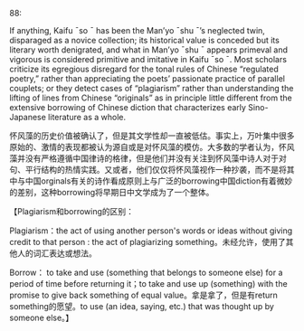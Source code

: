 88:

If anything, Kaifu ¯so ¯ has been the Man’yo ¯shu ¯’s neglected twin, disparaged as a novice collection; its historical value is conceded but its literary worth denigrated, and what in Man’yo ¯shu ¯ appears primeval and vigorous is considered primitive and imitative in Kaifu ¯so ¯. Most scholars criticize its egregious disregard for the tonal rules of Chinese “regulated poetry,” rather than appreciating the poets’ passionate practice of parallel couplets; or they detect cases of “plagiarism” rather than understanding the lifting of lines from Chinese “originals” as in principle little different from the extensive borrowing of Chinese diction that characterizes early Sino-Japanese literature as a whole.

怀风藻的历史价值被确认了，但是其文学性却一直被低估。事实上，万叶集中很多原始的、激情的表现都被认为源自或是对怀风藻的模仿。大多数的学者认为，怀风藻并没有严格遵循中国律诗的格律，但是他们并没有关注到怀风藻中诗人对于对句、平行结构的热情实践。又或者，他们仅仅将怀风藻视作一种抄袭，而不是将其中与中国orginals有关的诗作看成原则上与广泛的borrowing中国diction有着微妙的差别，这种borrowing将早期日中文学成为了一个整体。

【Plagiarism和borrowing的区别：

Plagiarism：the act of using another person's words or ideas without giving credit to that person : the act of plagiarizing something。未经允许，使用了其他人的词汇表达或想法。

Borrow： to take and use (something that belongs to someone else) for a period of time before returning it；to take and use up (something) with the promise to give back something of equal value。拿是拿了，但是有return something的愿望。to use (an idea, saying, etc.) that was thought up by someone else。】


